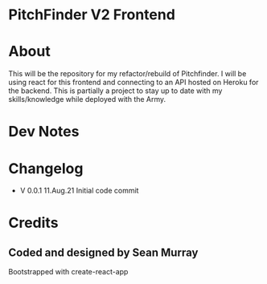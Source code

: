 # PitchFinder V2 Frontend

# About

This will be the repository for my refactor/rebuild of Pitchfinder. I will be using react for this frontend and connecting to an API hosted on Heroku for the backend. This is partially a project to stay up to date with my skills/knowledge while deployed with the Army.

# Dev Notes

# Changelog
 - V 0.0.1 11.Aug.21 Initial code commit

# Credits

## Coded and designed by Sean Murray 

Bootstrapped with create-react-app